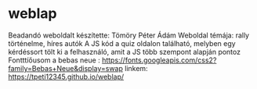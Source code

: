 # weblap
Beadandó
weboldalt készítette: Tömöry Péter Ádám
Weboldal témája: rally történelme, híres autók
A JS kód a quiz oldalon található, melyben egy kérdéssort tölt ki a felhasználó, amit a JS több szempont alapján pontoz
Fontttíőusom a bebas neue : https://fonts.googleapis.com/css2?family=Bebas+Neue&display=swap
linkem:  https://tpeti12345.github.io/weblap/

